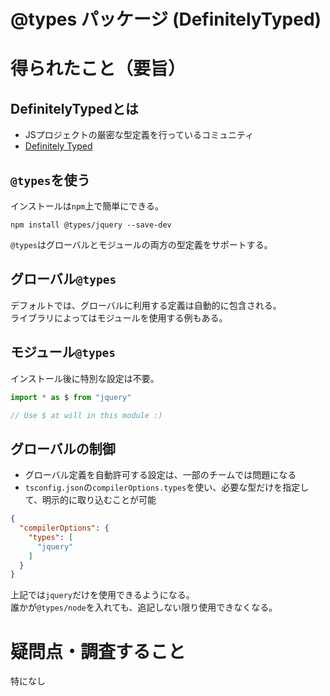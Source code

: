 # @types パッケージ (DefinitelyTyped)

# 得られたこと（要旨）

## DefinitelyTypedとは
- JSプロジェクトの厳密な型定義を行っているコミュニティ
- [Definitely Typed](https://github.com/DefinitelyTyped/DefinitelyTyped)

## `@types`を使う
インストールは`npm`上で簡単にできる。
```
npm install @types/jquery --save-dev
```
`@types`はグローバルとモジュールの両方の型定義をサポートする。

## グローバル`@types`
デフォルトでは、グローバルに利用する定義は自動的に包含される。<br />
ライブラリによってはモジュールを使用する例もある。

## モジュール`@types`
インストール後に特別な設定は不要。
```ts
import * as $ from "jquery"

// Use $ at will in this module :)
```

## グローバルの制御
- グローバル定義を自動許可する設定は、一部のチームでは問題になる
- `tsconfig.json`の`compilerOptions.types`を使い、必要な型だけを指定して、明示的に取り込むことが可能

```json
{
  "compilerOptions": {
    "types": [
      "jquery"
    ]
  }
}
```

上記では`jquery`だけを使用できるようになる。<br />
誰かが`@types/node`を入れても、追記しない限り使用できなくなる。

# 疑問点・調査すること
特になし